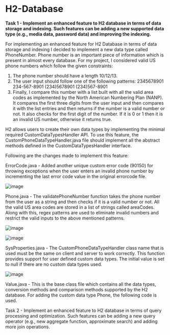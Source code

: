# H2-Database

**Task 1 - Implement an enhanced feature to H2 database in terms of data storage and indexing. Such features can be adding a new supported data type (e.g., media data, password data) and improving the indexing.**

For implementing an enhanced feature for H2 Database in terms of data storage and indexing I decided to implement a new data type called PhoneNumber. Phone number is an important piece of information which is present in almost every database. For my project, I considered valid US phone numbers which follow the given constraints:

1. The phone number should have a length 10/12/13.
2. The user input should follow one of the following patterns:
2345678901
234-567-8901
(234)5678901
(234)567-8901
3. Finally, I compare this number with a list built with all the valid area codes as implemented by the North American Numbering Plan (NANP). It compares the first three digits from the user input and then compares it with the list entries and then returns if the number is a valid number or not. It also checks for the first digit of the number. If it is 0 or 1 then it is an invalid US number, otherwise it returns true.

H2 allows users to create their own data types by implementing the minimal required CustomDataTypesHandler API. To use this feature, the CustomPhoneDataTypeHandler.java file should implement all the abstract methods defined in the CustomDataTypesHandler interface. 

Following are the changes made to implement this feature: 

ErrorCode.java - Added another unique custom error code (90150) for throwing exceptions when the user enters an invalid phone number by incrementing the last error code value in the original errorcode file.

![image](https://user-images.githubusercontent.com/46695666/120840681-88dda680-c538-11eb-8c7a-e376e9113247.png)

Phone.java - The validatePhoneNumber function takes the phone number from the user as a string and then checks if it is a valid number or not. All the valid US area codes are stored in a list of strings called areaCodes. Along with this, regex patterns are used to eliminate invalid numbers and restrict the valid inputs to the above mentioned patterns.

![image](https://user-images.githubusercontent.com/46695666/120840763-a14dc100-c538-11eb-935a-da3e0191bf41.png)

![image](https://user-images.githubusercontent.com/46695666/120840832-b9254500-c538-11eb-95cf-51b04cc9df1e.png)

SysProperties.java - The CustomPhoneDataTypeHandler class name that is used must be the same on client and server to work correctly. This function provides support for user defined custom data types. The initial value is set to null if there are no custom data types used.

![image](https://user-images.githubusercontent.com/46695666/120840943-df4ae500-c538-11eb-9060-91ce8c58e6ce.png)

Value.java - This is the base class file which contains all the data types, conversion methods and comparison methods supported by the H2 database. For adding the custom data type Phone, the following code is used.



Task 2 - Implement an enhanced feature to H2 database in terms of query processing and optimization. Such features can be adding a new query operator (e.g., new aggregate function, approximate search) and adding more join operations.

